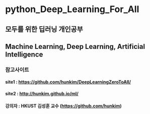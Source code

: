 # python_Deep_Learning_For_All

## 모두를 위한 딥러닝 개인공부 
## Machine Learning, Deep Learning, Artificial Intelligence

### 참고사이트 
#### site1 : https://github.com/hunkim/DeepLearningZeroToAll/
#### site2 : http://hunkim.github.io/ml/
#### 강의자 : HKUST 김성훈 교수 (https://github.com/hunkim)
